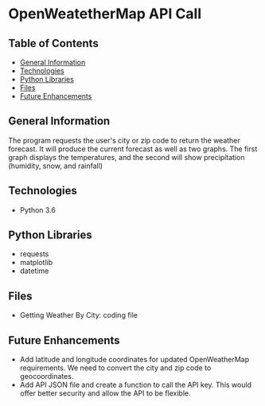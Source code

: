 # OpenWeatetherMap API Call
## Table of Contents
* [General Information](#general-information)
* [Technologies](#technologies)
* [Python Libraries](#Python-Libraries)
* [Files](#files)
* [Future Enhancements](#Future-Enhancements)
## General Information
The program requests the user's city or zip code to return the weather forecast. It will produce the current forecast as well as two graphs. The first graph displays the temperatures, and the second will show precipitation (humidity, snow, and rainfall)
## Technologies
* Python 3.6
## Python Libraries
* requests
* matplotlib
* datetime
## Files
* Getting Weather By City: coding file
## Future Enhancements
* Add latitude and longitude coordinates for updated OpenWeatherMap requirements. We need to convert the city and zip code to geocoordinates.
* Add API JSON file and create a function to call the API key. This would offer better security and allow the API to be flexible. 
